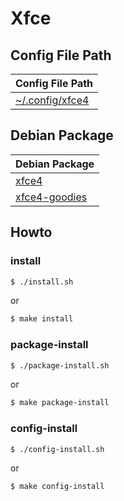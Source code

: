 
# Xfce


## Config File Path

| Config File Path |
| --- |
| [~/.config/xfce4](./asset/overlay/etc/skel/.config/xfce4) |


## Debian Package

| Debian Package |
| --- |
| [xfce4](https://packages.debian.org/sid/xfce4) |
| [xfce4-goodies](https://packages.debian.org/sid/xfce4-goodies) |


## Howto


### install

``` sh
$ ./install.sh
```

or

``` sh
$ make install
```


### package-install

``` sh
$ ./package-install.sh
```

or

``` sh
$ make package-install
```


### config-install

``` sh
$ ./config-install.sh
```

or

``` sh
$ make config-install
```
